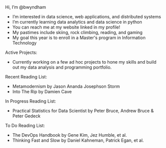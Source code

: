 Hi, I’m @bwyndham
- I’m interested in data science, web applications, and distributed systems
- I’m currently learning data analytics and data science in python
- You can reach me at my website linked in my profile! 
- My pastimes include skiing, rock climbing, reading, and gaming
- My goal this year is to enroll in a Master's program in Information Technology

Active Projects:
- Currently working on a few ad hoc projects to hone my skills and build out my data analysis and programming portfolio.

Recent Reading List:
- Metamodernism by Jason Ananda Josephson Storm
- Into The Rip by Damien Cave

In Progress Reading List:
- Practical Statistics for Data Scientist by Peter Bruce, Andrew Bruce & Peter Gedeck

To Do Reading List:
- The DevOps Handbook by Gene Kim, Jez Humble, et al.
- Thinking Fast and Slow by Daniel Kahneman, Patrick Egan, et al.
